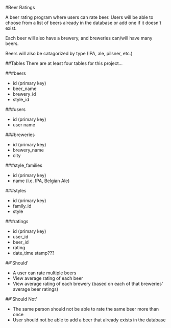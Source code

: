 #Beer Ratings

A beer rating program where users can rate beer.  Users will be able to choose from a list of beers already in the database or add one if it doesn't exist.

Each beer will also have a brewery, and breweries can/will have many beers.

Beers will also be catagorized by type (IPA, ale, pilsner, etc.)

##Tables
There are at least four tables for this project...

###beers
  - id (primary key)
  - beer_name
  - brewery_id 
  - style_id

###users
  - id (primary key)
  - user name

###breweries
  - id (primary key)
  - brewery_name
  - city
  
###style_families
  - id (primary key)
  - name (i.e. IPA, Belgian Ale)
  
###styles
  - id (primary key)
  - family_id
  - style  

###ratings
  - id (primary key)
  - user_id
  - beer_id
  - rating
  - date_time stamp???

##'Should'
  - A user can rate multiple beers
  - View average rating of each beer
  - View average rating of each brewery (based on each of that breweries' average beer ratings)


##'Should Not'
  - The same person should not be able to rate the same beer more than once
  - User should not be able to add a beer that already exists in the database
  